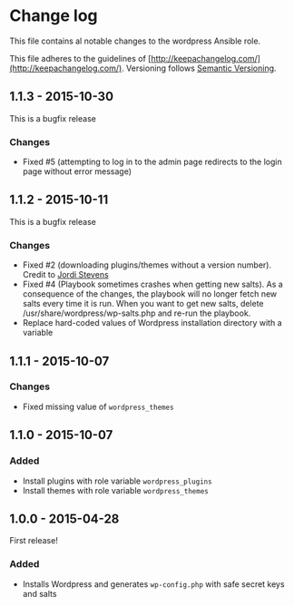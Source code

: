 # Change log

This file contains al notable changes to the wordpress Ansible role.

This file adheres to the guidelines of [http://keepachangelog.com/](http://keepachangelog.com/). Versioning follows [Semantic Versioning](http://semver.org/).

## 1.1.3 - 2015-10-30

This is a bugfix release

### Changes

- Fixed #5 (attempting to log in to the admin page redirects to the login page without error message)

## 1.1.2 - 2015-10-11

This is a bugfix release

### Changes

- Fixed #2 (downloading plugins/themes without a version number). Credit to [Jordi Stevens](https://github.com/Xplendit)
- Fixed #4 (Playbook sometimes crashes when getting new salts). As a consequence of the changes, the playbook will no longer fetch new salts every time it is run. When you want to get new salts, delete /usr/share/wordpress/wp-salts.php and re-run the playbook.
- Replace hard-coded values of Wordpress installation directory with a variable

## 1.1.1 - 2015-10-07

### Changes

- Fixed missing value of `wordpress_themes`

## 1.1.0 - 2015-10-07

### Added

- Install plugins with role variable `wordpress_plugins`
- Install themes with role variable `wordpress_themes`

## 1.0.0 - 2015-04-28

First release!

### Added

- Installs Wordpress and generates `wp-config.php` with safe secret keys and salts

